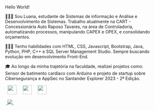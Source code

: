Hello World!

🙋🏼‍♀️ Sou Luana, estudante de Sistemas de informação e Análise e Desenvolvimento de Sistemas. Trabalho atualmente na CART - Concessionária Auto Raposo Tavares, na área de Controladoria, automatizando processos, manipulando CAPEX e OPEX, e consolidando orçamentos.

👩🏼‍💻 Tenho habilidades com HTML, CSS, Javascript, Bootstrap, Java, Python, PHP, C++ e SQL Server Management Studio. Sempre buscando evolução em desenvolvimento Front-End. 

🎓 Ao longo da minha trajetória na faculdade, realizei projetos como: Sensor de batimento cardíaco com Arduino e projeto de startup sobre Cibersegurança e AppSec no Santander Explorer 2023 - 2ª Edição.

<div style="display: inline">
  &nbsp;&nbsp;<img widht='30' height='30' src="https://img.shields.io/badge/c++-%2300599C.svg?style=for-the-badge&logo=c%2B%2B&logoColor=white" />&nbsp;&nbsp;
  &nbsp;&nbsp;<img widht='30' height='30' src="https://img.shields.io/badge/css3-%231572B6.svg?style=for-the-badge&logo=css3&logoColor=white" />&nbsp;&nbsp;
  &nbsp;&nbsp;<img widht='30' height='30' src="https://img.shields.io/badge/html5-%23E34F26.svg?style=for-the-badge&logo=html5&logoColor=white" />&nbsp;&nbsp;





&nbsp;<a href="www.linkedin.com/in/luana-lamonica-b8a2a7289">
  <img src="(https://img.shields.io/badge/linkedin-%230077B5.svg?style=for-the-badge&logo=linkedin&logoColor=white)">
</a>&nbsp;
